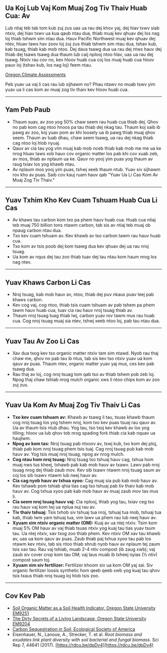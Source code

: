 ## Ua Koj Lub Vaj Kom Muaj Zog Tiv Thaiv Huab Cua: Av

Lub ntiaj teb tab tom kub zuj zus uas ua rau dej khov yaj, dej hiav txwv siab ntxiv, dej hiav txwv ua kua qaub ntau dua, thiab muaj kev qhuav dej los nag loj thiab tshwm sim ntau dua. Hauv Pacific Northwest muaj kev qhuav dej ntev, hluav taws hav zoov loj zuj zus thiab tshwm sim ntau dua, tshav kub, kab tsuag, thiab kab mob ntoo. Dej daus tsawg dua ua rau dej ntws hauv dej thiab dej tsaws tsawg dua thaum lub caij nplooj ntoo hlav, uas ua rau dej tsawg. Ntxiv rau cov no, kev hloov huab cua coj los muaj huab cua hloov pauv loj (tshav kub, los nag loj) feem ntau.

[Oregon Climate Assessments](https://blogs.oregonstate.edu/occri/oregon-climate-assessments/)

Peb yuav ua vaj li cas rau lub sijhawm no? Phau ntawv no muab tswv yim yuav ua li cas kom av muaj zog tiv thaiv kev hloov huab cua.

---

## Yam Peb Paub

- Thaum suav, av zoo yog 50% chaw seem rau huab cua thiab dej. Qhov no pab kom cag ntoo hnoos pa tau thiab dej nkag tau. Thaum koj saib ib pawg av zoo, koj yuav pom av khi loosely ua ib pawg thiab muaj qhov seem. Thaum av tuab dhau, chaw seem tsawg, ua rau dej nkag thiab cag ntoo loj hlob nyuaj.
- Qauv av cia tau yog vim muaj kab mob nceb thiab kab mob me me ua ke nrog hluav taws xob hauv cov organic matter los pab khi cov xuab zeb, av mos, thiab av nplaum ua ke. Qauv no yooj yim puas yog thaum av raug txiav los yog khawb ntau.
- Av nplaum mos yooj yim puas, tshwj xeeb thaum ntub. Yuav siv sijhawm rov kho av puas. Saib cov kauj ruam hauv qab "Yuav Ua Li Cas Kom Av Muaj Zog Tiv Thaiv."

---

## Yuav Txhim Kho Kev Cuam Tshuam Huab Cua Li Cas

- Av khaws tau carbon kom txo pa phem hauv huab cua. Huab cua ntiaj teb muaj 750 billion tons ntawm carbon, tab sis av ntiaj teb muaj ob npaug carbon ntau dua.
- Txo kev cuam tshuam av. Kev khawb av tso carbon tawm rau hauv huab cua.
- Txo kom av tsis poob dej kom tsawg dua kev qhuav dej ua rau nroj tsuag.
- Ua kom av nqus dej tau zoo thiab tuav dej tau ntau kom haum nrog los nag ntev.

---

## Yuav Khaws Carbon Li Cas

- Nroj tsuag, kab mob hauv av, ntoo, thiab dej puv nkaus puav leej pab khaws carbon.
- Kev cog vaj, cog ntoo, thiab tsis cuam tshuam av pab tshem pa phem tawm hauv huab cua, tuav cia rau hauv nroj tsuag thiab av.
- Thaum nroj tsuag tuag thiab lwj, carbon yuav rov tawm mus rau huab cua. Cog nroj tsuag muaj sia ntev, tshwj xeeb ntoo loj, pab tau ntau dua.

---

## Yuav Tau Av Zoo Li Cas

- Xav dua txog kev tso organic matter ntxiv tam sim ntawd. Nyob rau thaj chaw me, qhov no pab tau ib ntus, tab sis kev tso ntxiv yuav ua kom qauv av puas. Thaum ntev, organic matter yuav yaj mus, ces kev pab tsawg dua.
- Rau thaj av loj, cog nroj tsuag tom qab tso av thiab tshem pob zeb loj. Npog thaj chaw tshiab nrog mulch organic xws li ntoo chips kom av zoo zuj zus.

---

## Yuav Ua Kom Av Muaj Zog Tiv Thaiv Li Cas

- **Txo kev cuam tshuam av:** Khawb av tsawg li tau, tsuas khawb thaum cog nroj tsuag los yog tshem nroj, kom txo kev puas tsuaj rau qauv av. Ua av thaum tsis ntub dhau. Yog tau, tso txoj kev khawb av los yog tilling; hloov ua lub qhov tob nrog spading fork thiab cia kab nquav ua haujlwm.
- **Npog av kom tas:** Nroj tsuag pab ntxoov av, tswj kub, txo kom dej ploj, thiab pab kom nroj tsuag phem tsis tuaj. Cag nroj tsuag pub kab mob hauv av. Yog tsis muaj nroj tsuag, npog av nrog mulch.
- **Cog ntau hom nroj tsuag:** Nroj tsuag tso tshuaj hauv cag, txhua hom muaj nws tus kheej, txhawb pab kab mob hauv av txawv. Lawv pab nroj tsuag nrog dej thiab zaub mov. Kev sib txawv ntawm nroj tsuag saum av coj los sib txawv ntawm lub neej hauv av.
- **Cia cag nyob hauv av txhua xyoo:** Cag muaj sia pub kab mob hauv av. Kev tshawb pom tshiab qhia tias cag tso tshuaj pab tiv thaiv kab mob hauv av. Cog txhua xyoo pab kab mob hauv av muaj zaub mov tas mus li.
- **Cia seem nroj tsuag hauv vaj:** Cia nplooj, thiab yog tau, txiav ceg tso rau hauv vaj kom lwj ua nplua nuj rau av.
- **Tiv thaiv tshuaj:** Tsis txhob siv tshuaj tua nroj, tshuaj tua mob, tshuaj tua kab, thiab lwm yam tshuaj tua, vim lawv ua phem rau lub neej hauv av.
- **Xyuam xim ntxiv organic matter (OM):** Kuaj av ua ntej ntxiv. Tsim kom muaj 5% OM hauv av vaj thiab tsuas ntxiv yog kuaj tau tias yuav tsum tau. Ua ntej ntxiv, xav txog zoo thiab phem. Kev ntxiv OM xav tau khawb av, uas ua kom qauv av puas. Zaub thiab paj txhua xyoo tau pab los ntawm kev ntxiv, tab sis ntoo thiab shrub nyob hauv av nplaum tej zaum tsis xav tau. Rau vaj tshiab, muab 2–4 ntiv compost (ib zaug xwb); vaj zaub siv cover crop kom tau OM; vaj laus muab ib txheej nyias (½ ntiv) compost saum toj.
- **Xyuam xim siv fertilizer:** Fertilizer khoom siv ua kom OM yaj sai. Siv organic fertilizer lossis synthetic hom qeeb qeeb xwb yog kuaj tau qhov tsis txaus thiab nroj tsuag loj hlob tsis zoo.

---

## Cov Kev Pab

- [Soil Organic Matter as a Soil Health Indicator, Oregon State University EM9251](https://extension.oregonstate.edu/sites/default/files/documents/em9251.pdf)
- [The Dirty Secrets of a Living Landscape, Oregon State University EM9204](https://extension.oregonstate.edu/sites/default/files/2023-10/em9304-update-100223.pdf)
- [Carbon Sequestration in Soil, Ecological Society of America](https://www.esa.org/esa/wp-content/uploads/2012/12/carbonsequestrationinsoils.pdf)
- Eisenhauer, N., Lanoue, A., Strecker, T. et al. *Root biomass and exudates link plant diversity with soil bacterial and fungal biomass.* Sci Rep 7, 44641 (2017). [https://rdcu.be/dpDv4](https://rdcu.be/dpDv4)
